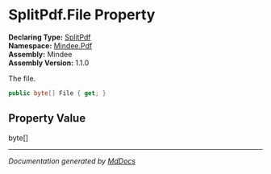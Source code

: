 ﻿<!--  
  <auto-generated>   
    The contents of this file were generated by a tool.  
    Changes to this file may be list if the file is regenerated  
  </auto-generated>   
-->

# SplitPdf.File Property

**Declaring Type:** [SplitPdf](../index.md)  
**Namespace:** [Mindee.Pdf](../../index.md)  
**Assembly:** Mindee  
**Assembly Version:** 1.1.0

The file.

```csharp
public byte[] File { get; }
```

## Property Value

byte\[\]

___

*Documentation generated by [MdDocs](https://github.com/ap0llo/mddocs)*
